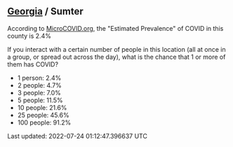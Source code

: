 
## [Georgia](/united-states/georgia) / Sumter

According to [MicroCOVID.org](http://microcovid.org),
the "Estimated Prevalence" of COVID in this county is 2.4%

If you interact with a certain number of people in this location
(all at once in a group, or spread out across the day), what is the chance that
1 or more of them has COVID?

- 1 person: 2.4%
- 2 people: 4.7%
- 3 people: 7.0%
- 5 people: 11.5%
- 10 people: 21.6%
- 25 people: 45.6%
- 100 people: 91.2%

Last updated: 2022-07-24 01:12:47.396637 UTC
